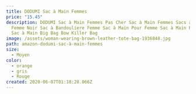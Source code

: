 ```yaml
---
title: DODUMI Sac à Main Femmes
price: "15.45"
description: DODUMI Sac à Main Femmes Pas Cher Sac à Main Femmes Sacs à Main
  Femme Noir Sac à Bandouliere Femme Sac à Main Pour Femme Sac à Main Pour Femme
  Sac à Main Big Bag Bow Killer Bag
image: /assets/woman-wearing-brown-leather-tote-bag-1936848.jpg
path: amazon-dodumi-sac-à-main-femmes
size:
  - Moyen
color:
  - orange
  - gris
  - Rouge
created: 2020-06-07T01:18:28.066Z
---
```

